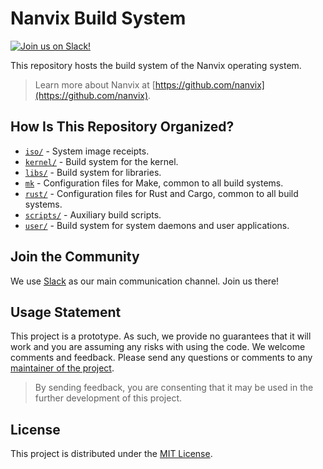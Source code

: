 # Nanvix Build System

[![Join us on Slack!](https://img.shields.io/badge/chat-on%20Slack-e01563.svg)](https://join.slack.com/t/nanvix/shared_invite/zt-1yu30bs28-nsNmw8IwCyh6MBBV~B~X7w)

This repository hosts the build system of the Nanvix operating system.

> Learn more about Nanvix at [https://github.com/nanvix](https://github.com/nanvix).

## How Is This Repository Organized?

- [`iso/`](iso) - System image receipts.
- [`kernel/`](kernel) - Build system for the kernel.
- [`libs/`](libs) - Build system for libraries.
- [`mk`](mk) - Configuration files for Make, common to all build systems.
- [`rust/`](rust) - Configuration files for Rust and Cargo, common to all build systems.
- [`scripts/`](scripts) - Auxiliary build scripts.
- [`user/`](user) - Build system for system daemons and user applications.

## Join the Community

We use [Slack](https://join.slack.com/t/nanvix/shared_invite/zt-1yu30bs28-nsNmw8IwCyh6MBBV~B~X7w) as our main communication channel. Join us there!

## Usage Statement

This project is a prototype. As such, we provide no guarantees that it will work and you are assuming any risks with using the code. We welcome comments and feedback. Please send any questions or comments to any [maintainer of the project](https://github.com/orgs/nanvix/people).

> By sending feedback, you are consenting that it may be used in the further development of this project.

## License

This project is distributed under the [MIT License](LICENSE.txt).
